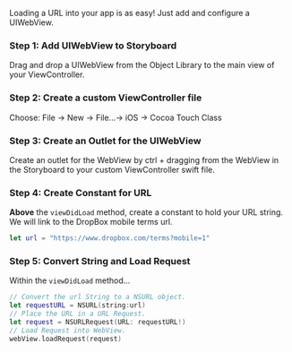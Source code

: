 Loading a URL into your app is as easy! Just add and configure a UIWebView.

### Step 1: Add UIWebView to Storyboard

Drag and drop a UIWebView from the Object Library to the main view of your ViewController.

### Step 2: Create a custom ViewController file

Choose: File -> New -> File...-> iOS -> Cocoa Touch Class

### Step 3: Create an Outlet for the UIWebView

Create an outlet for the WebView by ctrl + dragging from the WebView in the Storyboard to your custom ViewController swift file.

### Step 4: Create Constant for URL

**Above** the `viewDidLoad` method, create a constant to hold your URL string. We will link to the DropBox mobile terms url.

```swift
let url = "https://www.dropbox.com/terms?mobile=1"
``` 

### Step 5: Convert String and Load Request

Within the `viewDidLoad` method... 

```swift
// Convert the url String to a NSURL object.
let requestURL = NSURL(string:url)
// Place the URL in a URL Request.
let request = NSURLRequest(URL: requestURL!)
// Load Request into WebView.
webView.loadRequest(request)
```


